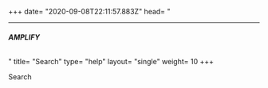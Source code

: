 +++
date= "2020-09-08T22:11:57.883Z"
head= "<hr /><h6><b>AMPLIFY</b></h6>"
title= "Search"
type= "help"
layout= "single"
weight= 10
+++

Search